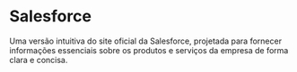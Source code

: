 # Salesforce
Uma versão intuitiva do site oficial da Salesforce, projetada para fornecer informações essenciais sobre os produtos e serviços da empresa de forma clara e concisa. 
